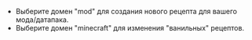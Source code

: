 * Выберите домен "mod" для создания нового рецепта для вашего мода/датапака.
* Выберите домен "minecraft" для изменения "ванильных" рецептов.